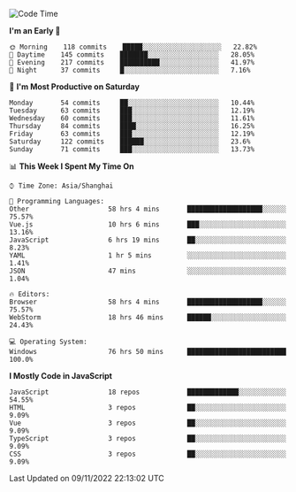 <!--START_SECTION:waka-->
![Code Time](http://img.shields.io/badge/Code%20Time-1%2C483%20hrs%2049%20mins-blue)

**I'm an Early 🐤** 

```text
🌞 Morning    118 commits    █████░░░░░░░░░░░░░░░░░░░░   22.82% 
🌆 Daytime    145 commits    ███████░░░░░░░░░░░░░░░░░░   28.05% 
🌃 Evening    217 commits    ██████████░░░░░░░░░░░░░░░   41.97% 
🌙 Night      37 commits     █░░░░░░░░░░░░░░░░░░░░░░░░   7.16%

```
📅 **I'm Most Productive on Saturday** 

```text
Monday       54 commits     ██░░░░░░░░░░░░░░░░░░░░░░░   10.44% 
Tuesday      63 commits     ███░░░░░░░░░░░░░░░░░░░░░░   12.19% 
Wednesday    60 commits     ███░░░░░░░░░░░░░░░░░░░░░░   11.61% 
Thursday     84 commits     ████░░░░░░░░░░░░░░░░░░░░░   16.25% 
Friday       63 commits     ███░░░░░░░░░░░░░░░░░░░░░░   12.19% 
Saturday     122 commits    ██████░░░░░░░░░░░░░░░░░░░   23.6% 
Sunday       71 commits     ███░░░░░░░░░░░░░░░░░░░░░░   13.73%

```


📊 **This Week I Spent My Time On** 

```text
⌚︎ Time Zone: Asia/Shanghai

💬 Programming Languages: 
Other                    58 hrs 4 mins       ███████████████████░░░░░░   75.57% 
Vue.js                   10 hrs 6 mins       ███░░░░░░░░░░░░░░░░░░░░░░   13.16% 
JavaScript               6 hrs 19 mins       ██░░░░░░░░░░░░░░░░░░░░░░░   8.23% 
YAML                     1 hr 5 mins         ░░░░░░░░░░░░░░░░░░░░░░░░░   1.41% 
JSON                     47 mins             ░░░░░░░░░░░░░░░░░░░░░░░░░   1.04%

🔥 Editors: 
Browser                  58 hrs 4 mins       ███████████████████░░░░░░   75.57% 
WebStorm                 18 hrs 46 mins      ██████░░░░░░░░░░░░░░░░░░░   24.43%

💻 Operating System: 
Windows                  76 hrs 50 mins      █████████████████████████   100.0%

```

**I Mostly Code in JavaScript** 

```text
JavaScript               18 repos            █████████████░░░░░░░░░░░░   54.55% 
HTML                     3 repos             ██░░░░░░░░░░░░░░░░░░░░░░░   9.09% 
Vue                      3 repos             ██░░░░░░░░░░░░░░░░░░░░░░░   9.09% 
TypeScript               3 repos             ██░░░░░░░░░░░░░░░░░░░░░░░   9.09% 
CSS                      3 repos             ██░░░░░░░░░░░░░░░░░░░░░░░   9.09%

```



 Last Updated on 09/11/2022 22:13:02 UTC
<!--END_SECTION:waka-->

<!--
**likaiqiang/likaiqiang** is a ✨ _special_ ✨ repository because its `README.md` (this file) appears on your GitHub profile.

Here are some ideas to get you started:

- 🔭 I’m currently working on ...
- 🌱 I’m currently learning ...
- 👯 I’m looking to collaborate on ...
- 🤔 I’m looking for help with ...
- 💬 Ask me about ...
- 📫 How to reach me: ...
- 😄 Pronouns: ...
- ⚡ Fun fact: ...
-->
